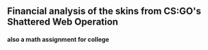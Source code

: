 ## Financial analysis of the skins from CS:GO's Shattered Web Operation
#### also a math assignment for college
